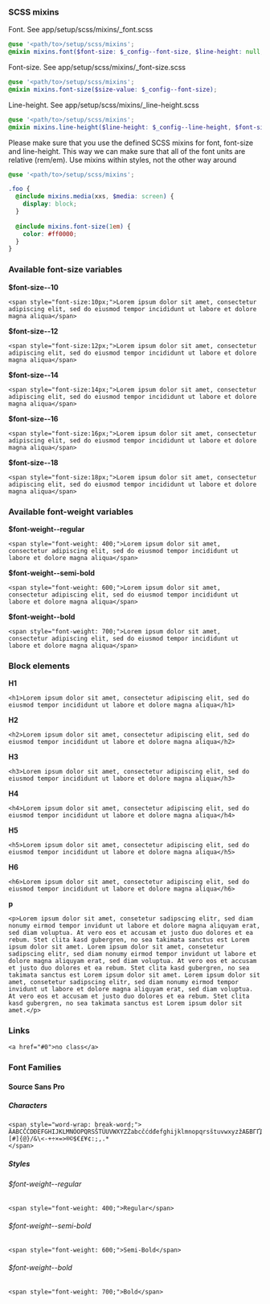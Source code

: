 
### SCSS mixins

Font. See app/setup/scss/mixins/_font.scss
```scss
@use '<path/to>/setup/scss/mixins';
@mixin mixins.font($font-size: $_config--font-size, $line-height: null, $font-weight: null);
```

Font-size. See app/setup/scss/mixins/_font-size.scss
```scss
@use '<path/to>/setup/scss/mixins';
@mixin mixins.font-size($size-value: $_config--font-size);
```

Line-height. See app/setup/scss/mixins/_line-height.scss
```scss
@use '<path/to>/setup/scss/mixins';
@mixin mixins.line-height($line-height: $_config--line-height, $font-size: $_config--font-size);
```

Please make sure that you use the defined SCSS mixins for font, font-size and line-height.  This way we can make sure that all of the font units are relative (rem/em). Use mixins within styles, not the other way around

```scss
@use '<path/to>/setup/scss/mixins';

.foo {
  @include mixins.media(xxs, $media: screen) {
    display: block;
  }
  
  @include mixins.font-size(1em) {
    color: #ff0000;
  }
}
```

### Available font-size variables

**$font-size--10**
```
<span style="font-size:10px;">Lorem ipsum dolor sit amet, consectetur adipiscing elit, sed do eiusmod tempor incididunt ut labore et dolore magna aliqua</span>
```

**$font-size--12**
```
<span style="font-size:12px;">Lorem ipsum dolor sit amet, consectetur adipiscing elit, sed do eiusmod tempor incididunt ut labore et dolore magna aliqua</span>
```

**$font-size--14**
```
<span style="font-size:14px;">Lorem ipsum dolor sit amet, consectetur adipiscing elit, sed do eiusmod tempor incididunt ut labore et dolore magna aliqua</span>
```

**$font-size--16**
```
<span style="font-size:16px;">Lorem ipsum dolor sit amet, consectetur adipiscing elit, sed do eiusmod tempor incididunt ut labore et dolore magna aliqua</span>
```

**$font-size--18**
```
<span style="font-size:18px;">Lorem ipsum dolor sit amet, consectetur adipiscing elit, sed do eiusmod tempor incididunt ut labore et dolore magna aliqua</span>
```

### Available font-weight variables

**$font-weight--regular**
```
<span style="font-weight: 400;">Lorem ipsum dolor sit amet, consectetur adipiscing elit, sed do eiusmod tempor incididunt ut labore et dolore magna aliqua</span>
```

**$font-weight--semi-bold**
```
<span style="font-weight: 600;">Lorem ipsum dolor sit amet, consectetur adipiscing elit, sed do eiusmod tempor incididunt ut labore et dolore magna aliqua</span>
```

**$font-weight--bold**
```
<span style="font-weight: 700;">Lorem ipsum dolor sit amet, consectetur adipiscing elit, sed do eiusmod tempor incididunt ut labore et dolore magna aliqua</span>
```

### Block elements

**H1**
```
<h1>Lorem ipsum dolor sit amet, consectetur adipiscing elit, sed do eiusmod tempor incididunt ut labore et dolore magna aliqua</h1>
```

**H2**
```
<h2>Lorem ipsum dolor sit amet, consectetur adipiscing elit, sed do eiusmod tempor incididunt ut labore et dolore magna aliqua</h2>
```

**H3**
```
<h3>Lorem ipsum dolor sit amet, consectetur adipiscing elit, sed do eiusmod tempor incididunt ut labore et dolore magna aliqua</h3>
```

**H4**
```
<h4>Lorem ipsum dolor sit amet, consectetur adipiscing elit, sed do eiusmod tempor incididunt ut labore et dolore magna aliqua</h4>
```

**H5**
```
<h5>Lorem ipsum dolor sit amet, consectetur adipiscing elit, sed do eiusmod tempor incididunt ut labore et dolore magna aliqua</h5>
```

**H6**
```
<h6>Lorem ipsum dolor sit amet, consectetur adipiscing elit, sed do eiusmod tempor incididunt ut labore et dolore magna aliqua</h6>
```

**p**
```
<p>Lorem ipsum dolor sit amet, consetetur sadipscing elitr, sed diam nonumy eirmod tempor invidunt ut labore et dolore magna aliquyam erat, sed diam voluptua. At vero eos et accusam et justo duo dolores et ea rebum. Stet clita kasd gubergren, no sea takimata sanctus est Lorem ipsum dolor sit amet. Lorem ipsum dolor sit amet, consetetur sadipscing elitr, sed diam nonumy eirmod tempor invidunt ut labore et dolore magna aliquyam erat, sed diam voluptua. At vero eos et accusam et justo duo dolores et ea rebum. Stet clita kasd gubergren, no sea takimata sanctus est Lorem ipsum dolor sit amet. Lorem ipsum dolor sit amet, consetetur sadipscing elitr, sed diam nonumy eirmod tempor invidunt ut labore et dolore magna aliquyam erat, sed diam voluptua. At vero eos et accusam et justo duo dolores et ea rebum. Stet clita kasd gubergren, no sea takimata sanctus est Lorem ipsum dolor sit amet.</p>
```

### Links
```
<a href="#0">no class</a>
```

### Font Families

#### Source Sans Pro

##### Characters
```
<span style="word-wrap: break-word;">
ÄABCČĆDĐEFGHIJKLMNÖOPQRSŠTÜUVWXYZŽabcčćdđefghijklmnopqrsštuvwxyzžАБВГҐДЂЕЁЄЖЗЅИІЇЙЈКЛЉМНЊОПРСТЋУЎФХЦЧЏШЩЪЫЬЭЮЯабвгґдђеёєжзѕиіїйјклљмнњопрстћуўфхцчџшщъыьэюяΑΒΓΔΕΖΗΘΙΚΛΜΝΞΟΠΡΣΤΥΦΧΨΩαβγδεζηθικλμνξοπρστυφχψωάΆέΈέΉίϊΐΊόΌύΰϋΎΫὰάὲέὴήὶίὸόὺύὼώΏĂÂÊÔƠƯäăâêöôüơư1234567890‘?’“!”(%)[#]{@}/&\<-+÷×=>®©$€£¥¢:;,.*
</span>
```

##### Styles

###### $font-weight--regular

```
<span style="font-weight: 400;">Regular</span>
```

###### $font-weight--semi-bold

```
<span style="font-weight: 600;">Semi-Bold</span>
```

###### $font-weight--bold

```
<span style="font-weight: 700;">Bold</span>
```
